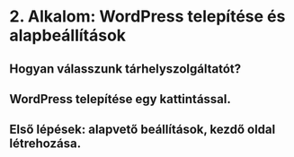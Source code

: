 # 2. Alkalom: WordPress telepítése és alapbeállítások

## Hogyan válasszunk tárhelyszolgáltatót?
## WordPress telepítése egy kattintással.
## Első lépések: alapvető beállítások, kezdő oldal létrehozása.